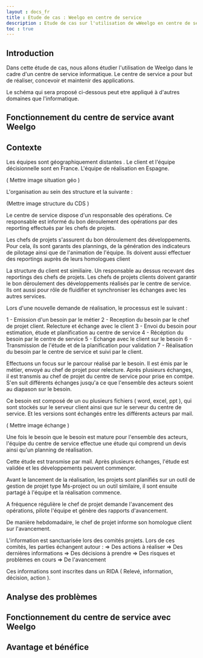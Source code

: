 ```yaml
---
layout : docs_fr
title : Etude de cas : Weelgo en centre de service
description : Etude de cas sur l'utilisation de wWeelgo en centre de service
toc : true
---
```


## Introduction

Dans cette étude de cas, nous allons étudier l'utilisation de Weelgo dans le cadre d'un centre de service informatique. 
Le centre de service a pour but de réaliser, concevoir et maintenir des applications. 

Le schéma qui sera proposé ci-dessous peut etre appliqué à d'autres domaines que l'informatique. 

## Fonctionnement du centre de service avant Weelgo


## Contexte

Les équipes sont géographiquement distantes . Le client et l'équipe décisionnelle sont en France. L'équipe de réalisation en Espagne. 

( Mettre image situation géo ) 



L'organisation au sein des structure et la suivante : 

(Mettre image structure du CDS ) 

Le centre de service dispose d'un responsable des opérations. Ce responsable est informé du bon déroulement des opérations par des reporting effectués par les chefs de projets. 

Les chefs de projets s'assurent du bon déroulement des développements. Pour cela, ils sont garants des plannings, de la génération des indicateurs de pilotage ainsi que de l'animation de l'équipe. Ils doivent aussi effectuer des reportings auprès de leurs homologues client 

La structure du client est similiaire. Un responsable au dessus recevant des reportings des chefs de projets. Les chefs de projets clients doivent garantir le bon déroulement des développements réalisés par le centre de service. Ils ont aussi pour rôle de fluidifier et synchroniser les échanges avec les autres services.


Lors d'une nouvelle demande de réalisation, le processus est le suivant : 

1 - Emission d'un besoin par le métier
2 - Reception du besoin par le chef de projet client. Relecture et échange avec le client
3 - Envoi du besoin pour estimation, étude et planification au centre de service 
4 - Récéption du besoin par le centre de service
5 - Echange avec le client sur le besoin 
6 - Transmission de l'étude et de la planification pour validation 
7 - Réalisation du besoin par le centre de service et suivi par le client. 


Effectuons un focus sur le parcour réalisé par le besoin. Il est émis par le métier, envoyé au chef de projet pour relecture. 
Après plusieurs échanges, il est transmis au chef de projet du centre de service pour prise en comtpe. S'en suit différents échanges jusqu'a ce que l'ensemble des acteurs soient au diapason sur le besoin. 


Ce besoin est composé de un ou plusieurs fichiers ( word, excel, ppt ), qui sont stockés sur le serveur client ainsi que sur le serveur du centre de service. Et les versions sont échangés entre les différents acteurs par mail. 

( Mettre image échange )


Une fois le besoin que le besoin est mature pour l'ensemble des acteurs, l'équipe du centre de service effectue une étude qui comprend un devis ainsi qu'un planning de réalisation. 

Cette étude est transmise par mail. Après plusieurs échanges, l'étude est validée et les développements peuvent commençer.

Avant le lancement de la réalisation, les projets sont planifiés sur un outil de gestion de projet type Ms-project ou un outil similaire, il sont ensuite partagé à l'équipe et la réalisation commence. 

A fréquence régulière le chef de projet demande l'avancement des opérations, pilote l'équipe et génère des rapports d'avancement. 

De manière hebdomadaire, le chef de projet informe son homologue client sur l'avancement. 

L'information est sanctuarisée lors des comités projets. Lors de ces comités, les parties échangent autour : 
=> Des actions à réaliser
=> Des dernières informations 
=> Des décisions à prendre
=> Des risques et problèmes en cours 
=> De l'avancement

Ces informations sont inscrites dans un RIDA ( Relevé, information, décision, action ).


## Analyse des problèmes 






## Fonctionnement du centre de service avec Weelgo

## Avantage et bénéfice
